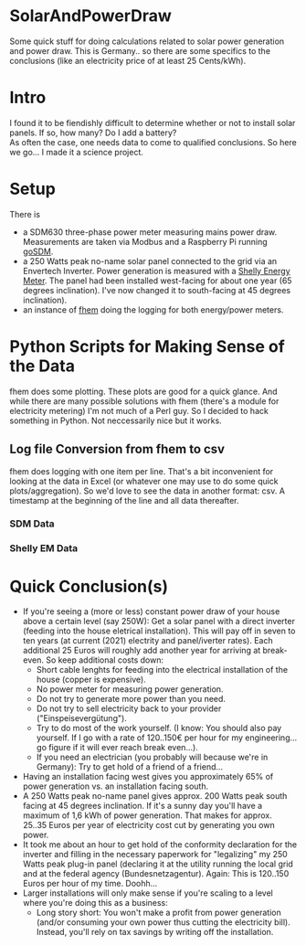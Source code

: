 # SolarAndPowerDraw
Some quick stuff for doing calculations related to solar power generation and power draw. This is Germany.. so there are some specifics to the conclusions (like an electricity price of at least 25 Cents/kWh).

# Intro
I found it to be fiendishly difficult to determine whether or not to install solar panels. If so, how many? Do I add a battery?  
As often the case, one needs data to come to qualified conclusions. So here we go... I made it a science project. 

# Setup
There is 
- a SDM630 three-phase power meter measuring mains power draw. Measurements are taken via Modbus and a Raspberry Pi running [goSDM](https://github.com/gonium/gosdm630).
- a 250 Watts peak no-name solar panel connected to the grid via an Envertech Inverter. Power generation is measured with a [Shelly Energy Meter](https://shelly-api-docs.shelly.cloud/#shelly-em). The panel had been installed west-facing for about one year (65 degrees inclination). I've now changed it to south-facing at 45 degrees inclination).
- an instance of [fhem](https://fhem.de/) doing the logging for both energy/power meters.

# Python Scripts for Making Sense of the Data
fhem does some plotting. These plots are good for a quick glance. And while there are many possible solutions with fhem (there's a module for electricity metering) I'm not much of a Perl guy. So I decided to hack something in Python. Not neccessarily nice but it works.

## Log file Conversion from fhem to csv
fhem does logging with one item per line. That's a bit inconvenient for looking at the data in Excel (or whatever one may use to do some quick plots/aggregation). So we'd love to see the data in another format: csv. A timestamp at the beginning of the line and all data thereafter.
### SDM Data
### Shelly EM Data

# Quick Conclusion(s)
- If you're seeing a (more or less) constant power draw of your house above a certain level (say 250W): Get a solar panel with a direct inverter (feeding into the house eletrical installation). This will pay off in seven to ten years (at current (2021) electrity and panel/iverter rates). Each additional 25 Euros will roughly add another year for arriving at break-even. So keep additional costs down:
  - Short cable lenghts for feeding into the electrical installation of the house (copper is expensive).
  - No power meter for measuring power generation.
  - Do not try to generate more power than you need.
  - Do not try to sell electricity back to your provider ("Einspeisevergütung").
  - Try to do most of the work yourself. (I know: You should also pay yourself. If I go with a rate of 120..150€ per hour for my engineering... go figure if it will ever reach break even...).
  - If you need an electrician (you probably will because we're in Germany): Try to get hold of a friend of a friend...
- Having an installation facing west gives you approximately 65% of power generation vs. an installation facing south. 
- A 250 Watts peak no-name panel gives approx. 200 Watts peak south facing at 45 degrees inclination. If it's a sunny day you'll have a maximum of 1,6 kWh of power generation. That makes for approx. 25..35 Euros per year of electricity cost cut by generating you own power.
- It took me about an hour to get hold of the conformity declaration for the inverter and filling in the necessary paperwork for "legalizing" my 250 Watts peak plug-in panel (declaring it at the utility running the local grid and at the federal agency (Bundesnetzagentur). Again: This is 120..150 Euros per hour of my time. Doohh... 
- Larger installations will only make sense if you're scaling to a level where you're doing this as a business:
  -  Long story short: You won't make a profit from power generation (and/or consuming your own power thus cutting the electricity bill). Instead, you'll rely on tax savings by writing off the installation.
